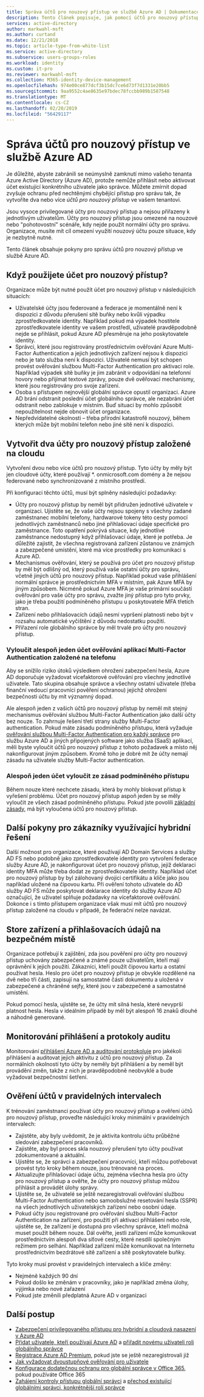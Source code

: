 ```yaml
---
title: Správa účtů pro nouzový přístup ve službě Azure AD | Dokumentace Microsoftu
description: Tento článek popisuje, jak pomocí účtů pro nouzový přístup můžete zabránit neúmyslnému zamknutí mimo vašeho tenanta Azure Active Directory (Azure AD).
services: active-directory
author: markwahl-msft
ms.author: curtand
ms.date: 12/21/2018
ms.topic: article-type-from-white-list
ms.service: active-directory
ms.subservice: users-groups-roles
ms.workload: identity
ms.custom: it-pro
ms.reviewer: markwahl-msft
ms.collection: M365-identity-device-management
ms.openlocfilehash: 974e00ce877dcf3b15dc7ce6d73f7d1331e20bb5
ms.sourcegitcommit: 9aa9552c4ae8635e97bdec78fccbb989b1587548
ms.translationtype: MT
ms.contentlocale: cs-CZ
ms.lasthandoff: 02/20/2019
ms.locfileid: "56429117"
---
```

# <a name="manage-emergency-access-accounts-in-azure-ad"></a>Správa účtů pro nouzový přístup ve službě Azure AD

Je důležité, abyste zabránili se neúmyslně zamknutí mimo vašeho tenanta Azure Active Directory (Azure AD), protože nemůže přihlásit nebo aktivovat účet existující konkrétního uživatele jako správce. Můžete zmírnit dopad zvyšuje ochranu před nechtěnými chybějící přístup pro správu tak, že vytvoříte dva nebo více *účtů pro nouzový přístup* ve vašem tenantovi.

Jsou vysoce privilegované účty pro nouzový přístup a nejsou přiřazeny k jednotlivým uživatelům. Účty pro nouzový přístup jsou omezené na nouzové nebo "pohotovostní" scénáře, kdy nejde použít normální účty pro správu. Organizace, musíte mít cíl omezení využití nouzový účtu pouze situace, kdy je nezbytně nutné.

Tento článek obsahuje pokyny pro správu účtů pro nouzový přístup ve službě Azure AD.

## <a name="when-would-you-use-an-emergency-access-account"></a>Když použijete účet pro nouzový přístup?

Organizace může být nutné použít účet pro nouzový přístup v následujících situacích:

- Uživatelské účty jsou federované a federace je momentálně není k dispozici z důvodu přerušení sítě buňky nebo kvůli výpadku zprostředkovatele identity. Například pokud má výpadek hostitele zprostředkovatele identity ve vašem prostředí, uživatelé pravděpodobně nejde se přihlásit, pokud Azure AD přesměruje na jeho poskytovatele identity.
- Správci, které jsou registrovány prostřednictvím ověřování Azure Multi-Factor Authentication a jejich jednotlivých zařízení nejsou k dispozici nebo je tato služba není k dispozici. Uživatelé nemusí být schopen provést ověřování službou Multi-Factor Authentication pro aktivaci role. Například výpadek sítě buňky je jim zabránit v odpovídání na telefonní hovory nebo přijímat textové zprávy, pouze dvě ověřovací mechanismy, které jsou registrovány pro svoje zařízení.
- Osoba s přístupem nejnovější globální správce opustil organizaci. Azure AD brání odstranit poslední účet globálního správce, ale nezabrání účet odstranit nebo zablokuje v místním. Buď situaci by mohlo způsobit nepoužitelnost nejde obnovit účet organizace.
- Nepředvídatelné okolnosti – třeba přírodní katastrofě nouzový, během kterých může být mobilní telefon nebo jiné sítě není k dispozici. 

## <a name="create-two-cloud-based-emergency-access-accounts"></a>Vytvořit dva účty pro nouzový přístup založené na cloudu

Vytvoření dvou nebo více účtů pro nouzový přístup. Tyto účty by měly být jen cloudové účty, které používají \*. onmicrosoft.com domény a že nejsou federované nebo synchronizované z místního prostředí.

Při konfiguraci těchto účtů, musí být splněny následující požadavky:

- Účty pro nouzový přístup by neměl být přidružen jednotlivé uživatele v organizaci. Ujistěte se, že vaše účty nejsou spojeny s všechny zadané zaměstnanec mobilní telefony, hardwarové tokeny této cesty pomocí jednotlivých zaměstnanců nebo jiné přihlašovací údaje specifické pro zaměstnance. Toto opatření pokrývá situace, kdy jednotlivé zaměstnance nedostupný když přihlašovací údaje, které je potřeba. Je důležité zajistit, že všechna registrovaná zařízení zůstanou ve známých a zabezpečené umístění, které má více prostředky pro komunikaci s Azure AD.
- Mechanismus ověřování, který se používá pro účet pro nouzový přístup by měl být odlišný od, který používá vaše ostatní účty pro správu, včetně jiných účtů pro nouzový přístup.  Například pokud vaše přihlášení normální správce je prostřednictvím MFA v místním, pak Azure MFA by jiným způsobem.  Nicméně pokud Azure MFA je vaše primární součástí ověřování pro vaše účty pro správu, zvažte jiný přístup pro tyto prvky, jako je třeba použití podmíněného přístupu u poskytovatele MFA třetích stran.
- Zařízení nebo přihlašovacích údajů nesmí vypršení platnosti nebo být v rozsahu automatické vyčištění z důvodu nedostatku použití.  
- Přiřazení role globálního správce by měl trvalé pro účty pro nouzový přístup. 


### <a name="exclude-at-least-one-account-from-phone-based-multi-factor-authentication"></a>Vyloučit alespoň jeden účet ověřování aplikací Multi-Factor Authentication založené na telefonu

Aby se snížilo riziko útoků výsledkem ohrožení zabezpečení hesla, Azure AD doporučuje vyžadovat vícefaktorové ověřování pro všechny jednotlivé uživatele. Tato skupina obsahuje správce a všechny ostatní uživatele (třeba finanční vedoucí pracovníci pověření ochranou) jejichž ohrožení bezpečnosti účtu by mít významný dopad.

Ale alespoň jeden z vašich účtů pro nouzový přístup by neměl mít stejný mechanismus ověřování službou Multi-Factor Authentication jako další účty bez nouze. To zahrnuje řešení třetí strany služby Multi-Factor authentication. Pokud máte zásadu podmíněného přístupu, která vyžaduje [ověřování službou Multi-Factor Authentication pro každý správce](../authentication/howto-mfa-userstates.md) pro službu Azure AD a jiných připojených software jako služba (SaaS) aplikací, měli byste vyloučit účtů pro nouzový přístup z tohoto požadavek a místo něj nakonfigurovat jiným způsobem. Kromě toho je dobré mít že účty nemají zásadu na uživatele služby Multi-Factor authentication.

### <a name="exclude-at-least-one-account-from-conditional-access-policies"></a>Alespoň jeden účet vyloučit ze zásad podmíněného přístupu

Během nouze které nechcete zásadu, která by mohly blokovat přístup k vyřešení problému. Účet pro nouzový přístup aspoň jeden by se měly vyloučit ze všech zásad podmíněného přístupu. Pokud jste povolili [základní zásady](../conditional-access/baseline-protection.md), má být vyloučena účtů pro nouzový přístup.

## <a name="additional-guidance-for-hybrid-customers"></a>Další pokyny pro zákazníky využívající hybridní řešení

Další možnost pro organizace, které používají AD Domain Services a služby AD FS nebo podobně jako zprostředkovatele identity pro vytvoření federace služby Azure AD, je nakonfigurovat účet pro nouzový přístup, jejíž deklaraci identity MFA může třeba dodat ze zprostředkovatele identity.  Například účet pro nouzový přístup by byl zálohovaný dvojici certifikátu a klíče jako jsou například uložené na čipovou kartu.  Při ověření tohoto uživatele do AD služby AD FS může poskytovat deklarace identity do služby Azure AD označující, že uživatel splňuje požadavky na vícefaktorové ověřování.  Dokonce i s tímto přístupem organizace však musí mít účtů pro nouzový přístup založené na cloudu v případě, že federační nelze navázat. 

## <a name="store-devices-and-credentials-in-a-safe-location"></a>Store zařízení a přihlašovacích údajů na bezpečném místě

Organizace potřebují k zajištění, zda jsou pověření pro účty pro nouzový přístup uchovány zabezpečené a známé pouze uživatelům, kteří mají oprávnění k jejich použití. Zákazníci, kteří použít čipovou kartu a ostatní používat hesla. Heslo pro účet pro nouzový přístup je obvykle rozdělené na dvě nebo tři části, zapisují na samostatné části dokumentu a uložená v zabezpečené a chráněné sejfy, které jsou v zabezpečené a samostatné umístění.

Pokud pomocí hesla, ujistěte se, že účty mít silná hesla, které nevyprší platnost hesla. Hesla v ideálním případě by měl být alespoň 16 znaků dlouhé a náhodně generované.


## <a name="monitor-sign-in-and-audit-logs"></a>Monitorování přihlášení a protokoly auditu

Monitorování [přihlášení Azure AD a auditování protokoluje](../reports-monitoring/concept-sign-ins.md) pro jakékoli přihlášení a auditovat jejich aktivitu z účtů pro nouzový přístup. Za normálních okolností tyto účty by neměly být přihlášení a by neměl být provádění změn, takže z nich je pravděpodobně neobvyklé a bude vyžadovat bezpečnostní šetření.

## <a name="validate-accounts-at-regular-intervals"></a>Ověření účtů v pravidelných intervalech

K trénování zaměstnanci používat účty pro nouzový přístup a ověření účtů pro nouzový přístup, proveďte následující kroky minimální v pravidelných intervalech:

- Zajistěte, aby byly uvědomit, že je aktivita kontrolu účtu průběžné sledování zabezpečení pracovníků.
- Zajistěte, aby byl proces skla nouzový přerušení tyto účty používat zdokumentované a aktuální.
- Ujistěte se, že správci a zabezpečení pracovníci, kteří můžou potřebovat provést tyto kroky během nouze, jsou trénované na proces.
- Aktualizujte přihlašovací údaje účtu, zejména všechna hesla pro účty pro nouzový přístup a ověřte, že účty pro nouzový přístup můžou přihlásit a provádět úlohy správy.
- Ujistěte se, že uživatelé se ještě nezaregistrovali ověřování službou Multi-Factor Authentication nebo samoobslužné resetování hesla (SSPR) na všech jednotlivých uživatelských zařízení nebo osobní údaje. 
- Pokud účty jsou registrované pro ověřování službou Multi-Factor Authentication na zařízení, pro použití při aktivaci přihlášení nebo role, ujistěte se, že zařízení je dostupná pro všechny správce, kteří možná muset použít během nouze. Dál ověřte, jestli zařízení může komunikovat prostřednictvím alespoň dva síťové cesty, které nesdílí společným režimem pro selhání. Například zařízení může komunikovat na Internetu prostřednictvím bezdrátové sítě zařízení a sítě poskytovatele buňky.

Tyto kroky musí provést v pravidelných intervalech a klíče změny:

- Nejméně každých 90 dní
- Pokud došlo ke změnám v pracovníky, jako je například změna úlohy, výjimka nebo nové zařazení
- Pokud jste změnili předplatná Azure AD v organizaci

## <a name="next-steps"></a>Další postup

- [Zabezpečení privilegovaného přístupu pro hybridní a cloudová nasazení v Azure AD](directory-admin-roles-secure.md)
- [Přidat uživatele, kteří používají Azure AD](../fundamentals/add-users-azure-active-directory.md) a [přiřadit novému uživateli roli globálního správce](../fundamentals/active-directory-users-assign-role-azure-portal.md)
- [Registrace Azure AD Premium](../fundamentals/active-directory-get-started-premium.md), pokud jste se ještě nezaregistrovali již
- [Jak vyžadovat dvoustupňové ověřování pro uživatele](../authentication/howto-mfa-userstates.md)
- [Konfigurace dodatečnou ochranu pro globální správce v Office 365](https://docs.microsoft.com/office365/enterprise/protect-your-global-administrator-accounts), pokud používáte Office 365
- [Zahájení kontroly přístupu globální správci](../privileged-identity-management/pim-how-to-start-security-review.md) a [přechod existující globálními správci, konkrétnější rolí správce](directory-assign-admin-roles.md)

